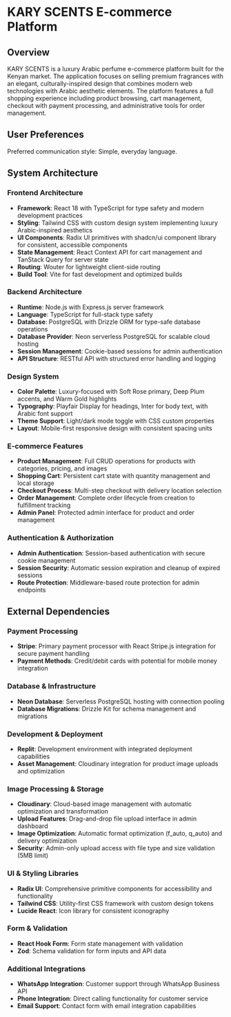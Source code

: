 # KARY SCENTS E-commerce Platform

## Overview

KARY SCENTS is a luxury Arabic perfume e-commerce platform built for the Kenyan market. The application focuses on selling premium fragrances with an elegant, culturally-inspired design that combines modern web technologies with Arabic aesthetic elements. The platform features a full shopping experience including product browsing, cart management, checkout with payment processing, and administrative tools for order management.

## User Preferences

Preferred communication style: Simple, everyday language.

## System Architecture

### Frontend Architecture
- **Framework**: React 18 with TypeScript for type safety and modern development practices
- **Styling**: Tailwind CSS with custom design system implementing luxury Arabic-inspired aesthetics
- **UI Components**: Radix UI primitives with shadcn/ui component library for consistent, accessible components
- **State Management**: React Context API for cart management and TanStack Query for server state
- **Routing**: Wouter for lightweight client-side routing
- **Build Tool**: Vite for fast development and optimized builds

### Backend Architecture
- **Runtime**: Node.js with Express.js server framework
- **Language**: TypeScript for full-stack type safety
- **Database**: PostgreSQL with Drizzle ORM for type-safe database operations
- **Database Provider**: Neon serverless PostgreSQL for scalable cloud hosting
- **Session Management**: Cookie-based sessions for admin authentication
- **API Structure**: RESTful API with structured error handling and logging

### Design System
- **Color Palette**: Luxury-focused with Soft Rose primary, Deep Plum accents, and Warm Gold highlights
- **Typography**: Playfair Display for headings, Inter for body text, with Arabic font support
- **Theme Support**: Light/dark mode toggle with CSS custom properties
- **Layout**: Mobile-first responsive design with consistent spacing units

### E-commerce Features
- **Product Management**: Full CRUD operations for products with categories, pricing, and images
- **Shopping Cart**: Persistent cart state with quantity management and local storage
- **Checkout Process**: Multi-step checkout with delivery location selection
- **Order Management**: Complete order lifecycle from creation to fulfillment tracking
- **Admin Panel**: Protected admin interface for product and order management

### Authentication & Authorization
- **Admin Authentication**: Session-based authentication with secure cookie management
- **Session Security**: Automatic session expiration and cleanup of expired sessions
- **Route Protection**: Middleware-based route protection for admin endpoints

## External Dependencies

### Payment Processing
- **Stripe**: Primary payment processor with React Stripe.js integration for secure payment handling
- **Payment Methods**: Credit/debit cards with potential for mobile money integration

### Database & Infrastructure
- **Neon Database**: Serverless PostgreSQL hosting with connection pooling
- **Database Migrations**: Drizzle Kit for schema management and migrations

### Development & Deployment
- **Replit**: Development environment with integrated deployment capabilities
- **Asset Management**: Cloudinary integration for product image uploads and optimization

### Image Processing & Storage
- **Cloudinary**: Cloud-based image management with automatic optimization and transformation
- **Upload Features**: Drag-and-drop file upload interface in admin dashboard
- **Image Optimization**: Automatic format optimization (f_auto, q_auto) and delivery optimization
- **Security**: Admin-only upload access with file type and size validation (5MB limit)

### UI & Styling Libraries
- **Radix UI**: Comprehensive primitive components for accessibility and functionality
- **Tailwind CSS**: Utility-first CSS framework with custom design tokens
- **Lucide React**: Icon library for consistent iconography

### Form & Validation
- **React Hook Form**: Form state management with validation
- **Zod**: Schema validation for form inputs and API data

### Additional Integrations
- **WhatsApp Integration**: Customer support through WhatsApp Business API
- **Phone Integration**: Direct calling functionality for customer service
- **Email Support**: Contact form with email integration capabilities